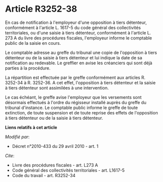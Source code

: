 # Article R3252-38

En cas de notification à l'employeur d'une opposition à tiers détenteur, conformément à l'article L. 1617-5 du code général
des collectivités territoriales, ou d'une saisie à tiers détenteur, conformément à l'article L. 273 A du livre des procédures
fiscales, l'employeur informe le comptable public de la saisie en cours. 

Le comptable adresse au greffe du tribunal une copie de l'opposition à tiers détenteur ou de la saisie à tiers détenteur et
lui indique la date de sa notification au redevable. Le greffier en avise les créanciers qui sont déjà parties à la
procédure. 

La répartition est effectuée par le greffe conformément aux articles R. 3252-34 à R. 3252-36. A cet effet, l'opposition à
tiers détenteur et la saisie à tiers détenteur sont assimilées à une intervention. 

Le cas échéant, le greffe avise l'employeur que les versements sont désormais effectués à l'ordre du régisseur installé
auprès du greffe du tribunal d'instance. Le comptable public informe le greffe de toute extinction, de toute suspension et de
toute reprise des effets de l'opposition à tiers détenteur ou de la saisie à tiers détenteur.

**Liens relatifs à cet article**

_Modifié par_:

  - Décret n°2010-433 du 29 avril 2010 - art. 1

_Cite_:

  - Livre des procédures fiscales - art. L273 A
  - Code général des collectivités territoriales - art. L1617-5
  - Code du travail - art. R3252-34
